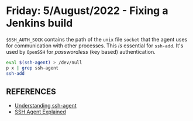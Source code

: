 # Friday: 5/August/2022 - Fixing a Jenkins build

`$SSH_AUTH_SOCK` contains the path of the `unix` file `socket` that
the agent uses for communication with other processes. This _is_
essential for `ssh-add`. It's used by `OpenSSH` for _passwordless_
(key based) authentication.

```bash
eval $(ssh-agent) > /dev/null
p x | grep ssh-agent
ssh-add
```

## REFERENCES
- [Understanding ssh-agent](http://blog.joncairns.com/2013/12/understanding-ssh-agent-and-ssh-add/)
- [SSH Agent Explained](https://smallstep.com/blog/ssh-agent-explained/)

